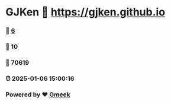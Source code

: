 # GJKen :link: https://gjken.github.io 
### :page_facing_up: [6](https://gjken.github.io/tag.html) 
### :speech_balloon: 10 
### :hibiscus: 70619 
### :alarm_clock: 2025-01-06 15:00:16 
### Powered by :heart: [Gmeek](https://github.com/Meekdai/Gmeek)
